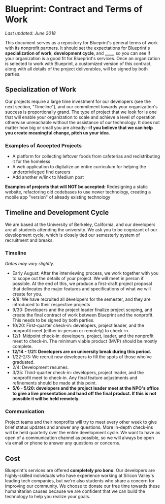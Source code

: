 # Blueprint: Contract and Terms of Work

*Last updated: June 2018*

This document serves as a repository for Blueprint's general terms of work with its nonprofit partners. It should set the expectations for Blueprint's **specialization of work**, **development cycle**, and **____**, so you can see if your organization is a good fit for Blueprint's services. Once an organization is selected to work with Blueprint, a customized version of this contract, along with all details of the project deliverables, will be signed by both parties.

## Specialization of Work

Our projects require a large time investment for our developers (see the next section, "Timeline"), and our commitment towards your organization's success is proportionally grand. The type of project that we look for is one that will enable your organization to scale and achieve a level of operation otherwise unreachable without the assistance of our technology. It does not matter how big or small you are already--**if you believe that we can help you create meaningful change, pitch us your idea**.

### Examples of Accepted Projects
* A platform for collecting leftover foods from cafeterias and redistributing it for the homeless
* A web application to digitalize an entire curriculum for helping the underprivileged find careers
* Add another w/link to Medium post

**Examples of projects that will NOT be accepted:** Redesigning a static website, refactoring old codebases to use newer technology, creating a mobile app "version" of already existing technology

## Timeline and Development Cycle

We are based at the University of Berkeley, California, and our developers are all students attending the university. We ask you to be cognizant of our development cycle, which is closely tied our semesterly system of recruitment and breaks.

### Timeline
*Dates may vary slightly.*

* Early August: After the interviewing process, we work together with you to scope out the details of your project. We will meet in person if possible. At the end of this, we produce a first-draft project proposal that delineates the major features and specifications of what we will create for you.
* 9/8: We have recruited all developers for the semester, and they are introduced to their respective projects
* 9/30: Developers and the project leader finalize project scoping, and create the final contract of work between Blueprint and the nonprofit. This needs to be signed by both parties.
* 10/20: First-quarter check-in: developers, project leader, and the nonprofit meet (either in-person or remotely) to check-in.
* 12/1: Midpoint check-in: developers, project, leader, and the nonprofit meet to check-in. The minimum viable product (MVP) should be mostly complete.
* **12/14 - 1/21: Developers are on university break during this period.**
* 1/22-2/3: We recruit new developers to fill the spots of those who've graduated.
* 2/4: Development resumes.
* 3/25: Third-quarter check-in: developers, project leader, and the nonprofit meet to check-in. Any final feature adjustments and refinements should be made at this point.
* **5/6 - 5/20: developers and the project leader meet at the NPO's office to give a live presentation and hand off the final product. If this is not possible it will be held remotely.**

### Communication

Project teams and their nonprofits will try to meet every other week to give brief status updates and answer any questions. More in-depth check-ins will be held quarterly over the entire development cycle. We want to have as open of a communication channel as possible, so we will always be open via email or phone to answer any questions or concerns.

## Cost

Blueprint's services are offered **completely pro bono**. Our developers are highly-skilled individuals who have experience working at Silicon Valley's leading tech companies, but we're also students who share a concern for improving our community. We choose to donate our free time towards these humanitarian causes because we are confident that we can build the technology to help you realize your goals.

